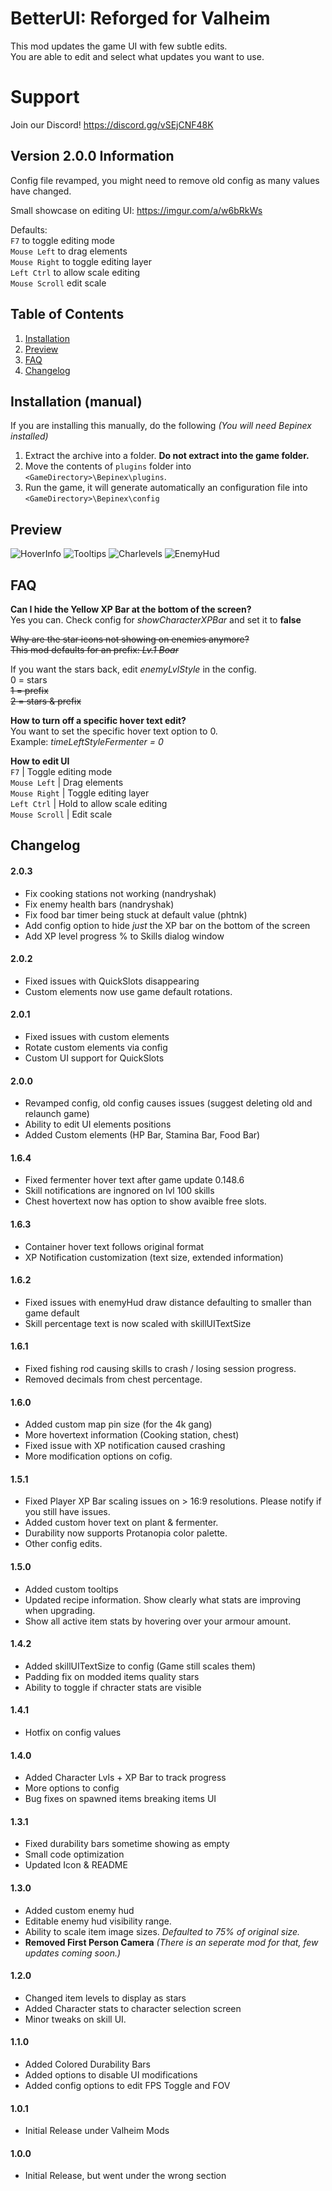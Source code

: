 
# BetterUI: Reforged for Valheim
This mod updates the game UI with few subtle edits.  
You are able to edit and select what updates you want to use. 

# Support
Join our Discord! https://discord.gg/vSEjCNF48K

## Version 2.0.0 Information
Config file revamped, you might need to remove old config as many values have changed.

Small showcase on editing UI: https://imgur.com/a/w6bRkWs 

Defaults:  
`F7` to toggle editing mode  
`Mouse Left` to drag elements  
`Mouse Right` to toggle editing layer  
`Left Ctrl` to allow scale editing  
`Mouse Scroll` edit scale  
  

## Table of Contents
1. [Installation](#Installation-(manual))
2. [Preview](#Preview)
3. [FAQ](#FAQ)
4. [Changelog](#Changelog)  

## Installation (manual)

If you are installing this manually, do the following _(You will need Bepinex installed)_

1. Extract the archive into a folder. **Do not extract into the game folder.**
2. Move the contents of `plugins` folder into `<GameDirectory>\Bepinex\plugins`.
3. Run the game, it will generate automatically an configuration file into `<GameDirectory>\Bepinex\config`

## Preview
![HoverInfo](https://i.nyah.moe/Rbb2l.png)
![Tooltips](https://i.nyah.moe/Rwitl.png)
![Charlevels](https://i.nyah.moe/Rwk8I.png)
![EnemyHud](https://i.nyah.moe/RwNht.png)

## FAQ
__Can I hide the Yellow XP Bar at the bottom of the screen?__  
Yes you can. Check config for _showCharacterXPBar_ and set it to __false__  

~~Why are the star icons not showing on enemies anymore?~~  
~~This mod defaults for an prefix: _Lv.1 Boar_~~ 

If you want the stars back, edit _enemyLvlStyle_ in the config.  
0 = stars  
~~1 = prefix~~     
~~2 = stars & prefix~~

__How to turn off a specific hover text edit?__  
You want to set the specific hover text option to 0.  
Example: _timeLeftStyleFermenter = 0_

__How to edit UI__  
`F7` | Toggle editing mode  
`Mouse Left` | Drag elements  
`Mouse Right` | Toggle editing layer  
`Left Ctrl` | Hold to allow scale editing  
`Mouse Scroll` | Edit scale  

## Changelog
#### 2.0.3
 - Fix cooking stations not working (nandryshak)
 - Fix enemy health bars (nandryshak)
 - Fix food bar timer being stuck at default value (phtnk)
 - Add config option to hide _just_ the XP bar on the bottom of the screen
 - Add XP level progress % to Skills dialog window
#### 2.0.2
- Fixed issues with QuickSlots disappearing
- Custom elements now use game default rotations.
#### 2.0.1
- Fixed issues with custom elements
- Rotate custom elements via config
- Custom UI support for QuickSlots
#### 2.0.0 
- Revamped config, old config causes issues (suggest deleting old and relaunch game)
- Ability to edit UI elements positions
- Added Custom elements (HP Bar, Stamina Bar, Food Bar)
#### 1.6.4
- Fixed fermenter hover text after game update 0.148.6
- Skill notifications are ingnored on lvl 100 skills
- Chest hovertext now has option to show avaible free slots.
#### 1.6.3
- Container hover text follows original format
- XP Notification customization (text size, extended information)
#### 1.6.2
- Fixed issues with enemyHud draw distance defaulting to smaller than game default
- Skill percentage text is now scaled with skillUITextSize
#### 1.6.1
- Fixed fishing rod causing skills to crash / losing session progress.
- Removed decimals from chest percentage.
#### 1.6.0
- Added custom map pin size (for the 4k gang)
- More hovertext information (Cooking station, chest)
- Fixed issue with XP notification caused crashing
- More modification options on cofig.
#### 1.5.1
- Fixed Player XP Bar scaling issues on > 16:9 resolutions. Please notify if you still have issues.
- Added custom hover text on plant & fermenter.
- Durability now supports Protanopia color palette.
- Other config edits.
#### 1.5.0
- Added custom tooltips
- Updated recipe information. Show clearly what stats are improving when upgrading.
- Show all active item stats by hovering over your armour amount.
#### 1.4.2
- Added skillUITextSize to config (Game still scales them)
- Padding fix on modded items quality stars
- Ability to toggle if chracter stats are visible 
#### 1.4.1
- Hotfix on config values
#### 1.4.0
- Added Character Lvls + XP Bar to track progress
- More options to config
- Bug fixes on spawned items breaking items UI
#### 1.3.1
- Fixed durability bars sometime showing as empty
- Small code optimization
- Updated Icon & README
#### 1.3.0
- Added custom enemy hud
- Editable enemy hud visibility range.
- Ability to scale item image sizes. _Defaulted to 75% of original size._
- **Removed First Person Camera** _(There is an seperate mod for that, few updates coming soon.)_
#### 1.2.0
- Changed item levels to display as stars
- Added Character stats to character selection screen
- Minor tweaks on skill UI.
#### 1.1.0
- Added Colored Durability Bars
- Added options to disable UI modifications
- Added config options to edit FPS Toggle and FOV

#### 1.0.1
- Initial Release under Valheim Mods
#### 1.0.0
- Initial Release, but went under the wrong section